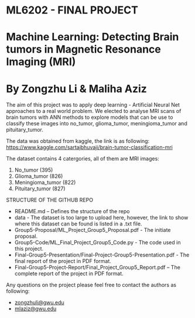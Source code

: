 # ML6202 - FINAL PROJECT
# Machine Learning: Detecting Brain tumors in Magnetic Resonance Imaging (MRI)
# By Zongzhu Li & Maliha Aziz

The aim of this project was to apply deep learning - Artificial Neural Net approaches to a real world problem. We elected to analyse MRI scans of brain tumors with ANN methods to explore models that can be use to classify these images into no_tumor, glioma_tumor, meningioma_tumor and pituitary_tumor.

The data was obtained from kaggle, the link is as following:
https://www.kaggle.com/sartajbhuvaji/brain-tumor-classification-mri

The dataset contains 4 catergories, all of them are MRI images:
1. No_tumor (395)
2. Glioma_tumor (826)
3. Meningioma_tumor (822)
4. Pituitary_tumor (827)

STRUCTURE OF THE GITHUB REPO
- README.md – Defines the structure of the repo
- data - The dataset is too large to upload here, however, the link to show where this dataset can be found is listed in a .txt file.
- Group5-Proposal/ML_Project_Group5_Proposal.pdf - The initiate proposal.
- Group5-Code/ML_Final_Project_Group5_Code.py - The code used in this project.
- Final-Group5-Presentation/Final-Project-Group5-Presentation.pdf - The final report of the project in PDF format.
- Final-Group5-Project-Report/Final_Project_Group5_Report.pdf – The complete report of the project in PDF format.

Any questions on the project please feel free to contact the authors as following:
- zongzhuli@gwu.edu
- mlaziz@gwu.edu
